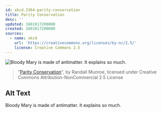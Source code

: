 ```yaml
---
id: xkcd.2364-parity-conservation
title: Parity Conservation
desc: ''
updated: 1601017200000
created: 1601017200000
sources:
  - name: xkcd
    url: 'https://creativecommons.org/licenses/by-nc/2.5/'
    license: Creative Commons 2.5
---
```

![Bloody Mary is made of antimatter. It explains so much.](https://imgs.xkcd.com/comics/parity_conservation.png)
> "[Parity Conservation](https://xkcd.com/2364/)", by Randall Munroe, licensed under Creative Commons Attribution-NonCommercial 2.5 License

## Alt Text
Bloody Mary is made of antimatter. It explains so much.
